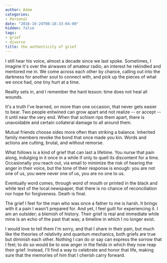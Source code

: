 ```yaml
---
author: Adam
categories:
- Personal
date: "2016-10-24T08:18:33-04:00"
hidden: false
tags:
- grief
- divorce
title: the authenticity of grief
---
```

I still hear his voice, almost a decade since we last spoke. Sometimes, I imagine it's over the airwaves of amateur radio, an interest he rekindled and mentored me in. We come across each other by chance, calling out into the darkness for another soul to connect with, and pick up the pieces of what we once had, one tiny hurt at a time.

Reality sets in, and I remember the hard lesson: time does not heal all wounds.

It's a truth I've learned, on more than one occasion, that never gets easier to bear. Two people entwined can grow apart and not realize -- or accept -- it until near the very end. When that schism rips them apart, there is unavoidable and certain collateral damage to all around them.

Mutual friends choose sides more often than striking a balance. Inherited family members revoke the bond that once made you kin. Words and actions are cutting, brutal, and without remorse.

What follows is a kind of grief that can last a lifetime. You nurse that pain along, indulging in it once in a while if only to quell its discontent for a time. Occasionally you reach out, via email to minimize the risk of hearing the anger in their voice, but the tone of their response is enough: you are not one of us, you were never one of us, you are no one to us.

Eventually word comes, through word of mouth or printed in the black and white text of the local newspaper, that there is no chance of reconciliation nor hope for forgiveness. Death is final.

The grief I feel for the man who was once a father to me is harsh. It brings with it a pain I wasn't prepared for. And yet, I feel guilt for experiencing it. I am an outsider; a blemish of history. Their grief is real and immediate while mine is an echo of the past that was; a timeline in which I no longer exist.

I would love to tell them I'm sorry, and that I share in their pain, but much like the theories of relativity and quantum mechanics, both griefs are true but diminish each other. Nothing I can do or say can express the sorrow that I feel; to do so would be to sow anger in the fields in which they now reap their grief. Instead, I'll find a way to celebrate and honor that life, making sure that the memories of him that I cherish carry forward.

